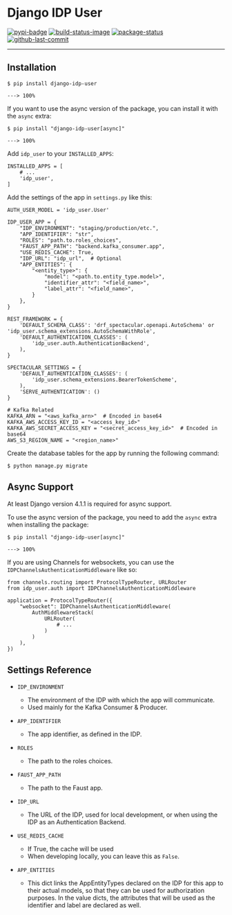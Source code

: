 # Django IDP User

[![pypi-badge]][pypi]
[![build-status-image]][build-status]
[![package-status]][repo]
[![github-last-commit]][repo]

---


## Installation

<div class="termy">

```console
$ pip install django-idp-user

---> 100%
```

</div>

If you want to use the async version of the package, you can install it with the `async` extra:

<div class="termy">

```console
$ pip install "django-idp-user[async]"

---> 100%
```

</div>

Add `idp_user` to your `INSTALLED_APPS`:
```python3
INSTALLED_APPS = [
    # ...
    'idp_user',
]
```

Add the settings of the app in `settings.py` like this:
```python3
AUTH_USER_MODEL = 'idp_user.User'

IDP_USER_APP = {
    "IDP_ENVIRONMENT": "staging/production/etc.",
    "APP_IDENTIFIER": "str",
    "ROLES": "path.to.roles_choices",
    "FAUST_APP_PATH": "backend.kafka_consumer.app",
    "USE_REDIS_CACHE": True,
    "IDP_URL": "idp_url",  # Optional
    "APP_ENTITIES": {
        "<entity_type>": {
            "model": "<path.to.entity_type.model>",
            "identifier_attr": "<field_name>",
            "label_attr": "<field_name>",
        }
    },
}

REST_FRAMEWORK = {
    'DEFAULT_SCHEMA_CLASS': 'drf_spectacular.openapi.AutoSchema' or 'idp_user.schema_extensions.AutoSchemaWithRole',
    'DEFAULT_AUTHENTICATION_CLASSES': (
        'idp_user.auth.AuthenticationBackend',
    ),
}

SPECTACULAR_SETTINGS = {
    'DEFAULT_AUTHENTICATION_CLASSES': (
        'idp_user.schema_extensions.BearerTokenScheme',
    ),
    'SERVE_AUTHENTICATION': ()
}

# Kafka Related
KAFKA_ARN = "<aws_kafka_arn>"  # Encoded in base64
KAFKA_AWS_ACCESS_KEY_ID = "<access_key_id>"
KAFKA_AWS_SECRET_ACCESS_KEY = "<secret_access_key_id>"  # Encoded in base64
AWS_S3_REGION_NAME = "<region_name>"
```

Create the database tables for the app by running the following command:

<div class="termy">

```console
$ python manage.py migrate
```

</div>

## Async Support

At least Django version 4.1.1 is required for async support.

To use the async version of the package, you need to add the `async` extra when installing the package:

<div class="termy">

```console
$ pip install "django-idp-user[async]"

---> 100%
```

</div>


If you are using Channels for websockets, you can use the `IDPChannelsAuthenticationMiddleware` like so:
```python3
from channels.routing import ProtocolTypeRouter, URLRouter
from idp_user.auth import IDPChannelsAuthenticationMiddleware

application = ProtocolTypeRouter({
    "websocket": IDPChannelsAuthenticationMiddleware(
        AuthMiddlewareStack(
            URLRouter(
                # ...
            )
        )
    ),
})
```


## Settings Reference

* ``IDP_ENVIRONMENT``

  * The environment of the IDP with which the app will communicate.
  * Used mainly for the Kafka Consumer & Producer.


* ``APP_IDENTIFIER``

  * The app identifier, as defined in the IDP.


* ``ROLES``

  * The path to the roles choices.


* ``FAUST_APP_PATH``

  * The path to the Faust app.


* ``IDP_URL``

  * The URL of the IDP, used for local development, or when using the IDP as an Authentication Backend.


* ``USE_REDIS_CACHE``

  * If True, the cache will be used
  * When developing locally, you can leave this as ``False``.


* ``APP_ENTITIES``

  * This dict links the AppEntityTypes declared on the IDP for this app to their actual models,
    so that they can be used for authorization purposes. In the value dicts, the attributes that will be
    used as the identifier and label are declared as well.


[repo]: https://github.com/CardoAI/django-drf-async
[package-status]: https://img.shields.io/badge/package--status-production-green
[pypi]: https://pypi.org/project/django-idp-user/
[pypi-badge]: https://img.shields.io/badge/version-2.2.0.dev1-blue
[github-last-commit]: https://img.shields.io/github/last-commit/CardoAI/django-idp-user
[build-status-image]: https://github.com/CardoAI/django-idp-user/actions/workflows/workflow.yml/badge.svg
[build-status]: https://github.com/CardoAI/django-idp-user/actions/workflows/workflow.yml